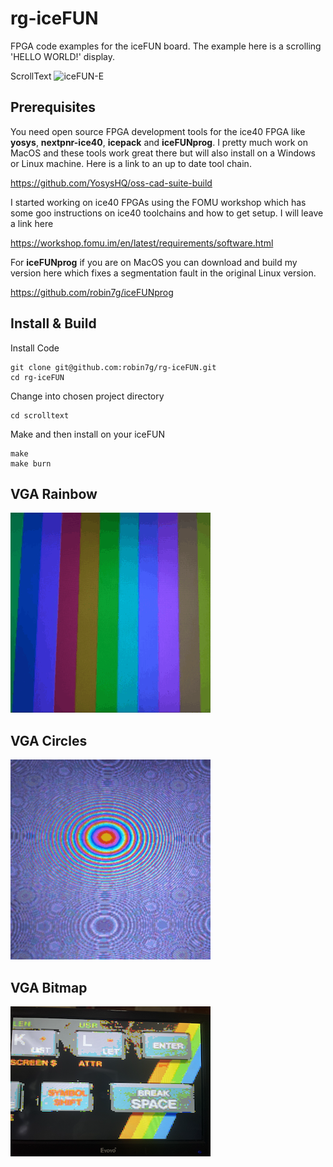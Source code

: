 # rg-iceFUN
FPGA code examples for the iceFUN board. The example here is a scrolling 'HELLO WORLD!' display.  

ScrollText
![iceFUN-E](https://github.com/robin7g/rg-iceFUN/blob/main/images/iceFUN-Animated.gif)

## Prerequisites

You need open source FPGA development tools for the ice40 FPGA like **yosys**, **nextpnr-ice40**, **icepack** and **iceFUNprog**. I pretty much work on MacOS and these tools work great there but will also install on a Windows or Linux machine. Here is a link to an up to date tool chain.

https://github.com/YosysHQ/oss-cad-suite-build

I started working on ice40 FPGAs using the FOMU workshop which has some goo instructions on ice40 toolchains and how to get setup. I will leave a link here 

https://workshop.fomu.im/en/latest/requirements/software.html

For **iceFUNprog** if you are on MacOS you can download and build my version here which fixes a segmentation fault in the original Linux version. 

https://github.com/robin7g/iceFUNprog

## Install & Build

Install Code
```
git clone git@github.com:robin7g/rg-iceFUN.git
cd rg-iceFUN
```
Change into chosen project directory
```
cd scrolltext
```
Make and then install on your iceFUN
```
make
make burn
```


## VGA Rainbow
![vgarainbow](https://github.com/robin7g/rg-iceFUN/blob/main/images/vgarainbow.gif)

## VGA Circles
![vgacircles](https://github.com/robin7g/rg-iceFUN/blob/main/images/vgacircles.gif)

## VGA Bitmap
![vgabitmap](https://github.com/robin7g/rg-iceFUN/blob/main/images/vgabitmap.png)

